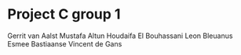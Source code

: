 # Project C group 1

Gerrit van Aalst
Mustafa Altun
Houdaifa El Bouhassani
Leon Bleuanus
Esmee Bastiaanse
Vincent de Gans
